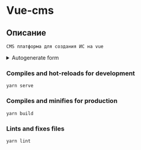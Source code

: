# Vue-cms

## Описание
```
CMS платформа для создания ИС на vue
```

<details><summary>Autogenerate form</summary>


### Компонент для автоматического создания формы на основе json
#### Входные параметры
- formFields - список полей для формы
  `
  (type: Array,
  required: true)
  `
- dateFormat - формат даты 
  `
  type: String,
  default: "yyyy-MM-dd",
  `
- formRules - правила валидации для формы
  `
  type: Array,
  `
- saveForm - обработка сохранения данных с формы

**Example:**
```js
let formFields = [
        {
          label: "anyString",
          name: "anyString",
          placeholder: "anyString",
          type: "TEXT|SELECT|DATE",
        },
      ];
      
let dateFormat = "anyString";
      
let formRules = {
        ameField: [
          {
            required: boolean,
            message: "Please input Activity name",
            trigger: "blur",
          },
        ],
      };

saveForm = (form) => {
  console.log(form);
}
```

**Use example**
```vue
  <autogenerate-form
      :form-rules="rules"
      @saveForm="saveForm"
      :form-fields="fields"
      :date-format="dateFormat"
    ></autogenerate-form>

  <script>
  export default {
    name: "example",
    components: { AutogenerateForm, CustomTable },
    data() {
      return {
        dateFormat: "yyyy-MM-dd",
        rules: {
          test: [
            {
              required: true,
              message: "Please input Activity name",
              trigger: "blur",
            },
          ],
        },
        fields: [
          {
            label: "TEST",
            name: "test",
            placeholder: "testPl",
            type: "TEXT",
          },
        ],
      };
    },

    methods: {
      saveForm(form) {
        console.log(form);
      },
    },
  };

  </script>
```

</details>

### Compiles and hot-reloads for development
```
yarn serve
```

### Compiles and minifies for production
```
yarn build
```

### Lints and fixes files
```
yarn lint
```
